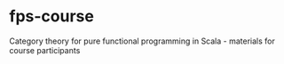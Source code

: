 # fps-course
Category theory for pure functional programming in Scala - materials for course participants
